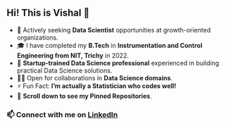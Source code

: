 ## Hi! This is Vishal 👋
- 🚀 Actively seeking **Data Scientist** opportunities at growth-oriented organizations.
- 🎓 I have completed my **B.Tech** in **Instrumentation and Control Engineering from NIT, Trichy** in 2022.
- 🌱 **Startup-trained Data Science professional** experienced in building practical Data Science solutions.
- 🤝🏻 Open for collaborations in **Data Science domains**.
- ⚡ Fun Fact: **I’m actually a Statistician who codes well!**
- 📌 **Scroll down to see my Pinned Repositories**.

### 📫 Connect with me on [LinkedIn](https://www.linkedin.com/in/vishal-mandrai999/) 


<!--
**VishalMandrai/VishalMandrai** is a ✨ _special_ ✨ repository because its `README.md` (this file) appears on your GitHub profile.

Here are some ideas to get you started:

- 🔭 I’m currently working on ...
- 🌱 I’m currently learning ...
- 👯 I’m looking to collaborate on ...
- 🤔 I’m looking for help with ...
- 💬 Ask me about ...
- 📫 How to reach me: ...
- 😄 Pronouns: ...
- ⚡ Fun fact: ...
-->
